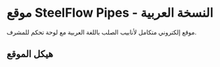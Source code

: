 # موقع SteelFlow Pipes - النسخة العربية

موقع إلكتروني متكامل لأنابيب الصلب باللغة العربية مع لوحة تحكم للمشرف.

## هيكل الموقع
